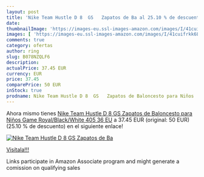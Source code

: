 ```yaml
---
layout: post
title: 'Nike Team Hustle D 8  GS   Zapatos de Ba al 25.10 % de descuento'
date: 
thumbnailImage: 'https://images-eu.ssl-images-amazon.com/images/I/41cuifrkk6L._SL200_.jpg'
images: [ 'https://images-eu.ssl-images-amazon.com/images/I/41cuifrkk6L._SL200_.jpg' ]
comments: true
category: ofertas
author: ring
slug: B078NZQLF6
description:
actualPrice: 37.45 EUR
currency: EUR
price: 37.45
comparePrice: 50 EUR
inStock: true
prodname: Nike Team Hustle D 8  GS   Zapatos de Baloncesto para Niños  Game Royal/Black/White 405  36 EU
---
```


Ahora mismo tienes [Nike Team Hustle D 8  GS   Zapatos de Baloncesto para Niños  Game Royal/Black/White 405  36 EU](https://www.amazon.es/dp/B078NZQLF6/?tag=tolees-21) a 37.45 EUR (original: 50 EUR) (25.10 %  de descuento) en el siguiente enlace!

[![Nike Team Hustle D 8  GS   Zapatos de Ba](https://images-eu.ssl-images-amazon.com/images/I/41cuifrkk6L._SL200_.jpg)](https://www.amazon.es/dp/B078NZQLF6/?tag=tolees-21)

[Visítala!!!](https://www.amazon.es/dp/B078NZQLF6/?tag=tolees-21)

Links participate in Amazon Associate program and might generate a comission on qualifying sales
